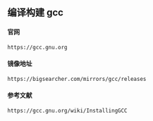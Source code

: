 ## 编译构建 gcc

#### 官网
`https://gcc.gnu.org`

#### 镜像地址
`https://bigsearcher.com/mirrors/gcc/releases`

#### 参考文献
`https://gcc.gnu.org/wiki/InstallingGCC`
